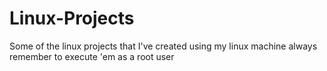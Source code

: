# Linux-Projects
Some of the linux projects that I've created using my linux machine always remember to execute 'em as a root user
